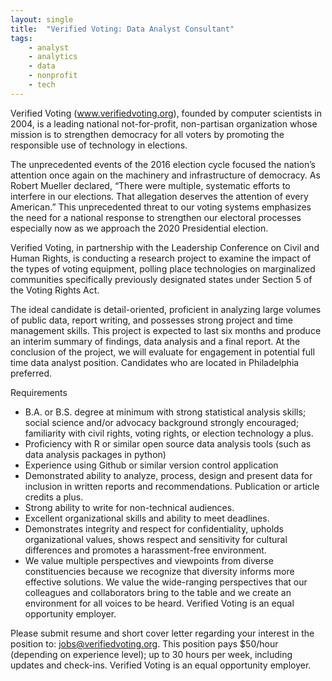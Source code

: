 ```yaml
---
layout: single
title:  "Verified Voting: Data Analyst Consultant"
tags: 
    - analyst
    - analytics
    - data
    - nonprofit
    - tech
---
```


Verified Voting (www.verifiedvoting.org), founded by computer scientists in 2004, is a leading national not-for-profit, non-partisan organization whose mission is to strengthen democracy for all voters by promoting the responsible use of technology in elections.

The unprecedented events of the 2016 election cycle focused the nation’s attention once again on the machinery and infrastructure of democracy. As Robert Mueller declared, “There were multiple, systematic efforts to interfere in our elections. That allegation deserves the attention of every American.” This unprecedented threat to our voting systems emphasizes the need for a national response to strengthen our electoral processes especially now as we approach the 2020 Presidential election.

Verified Voting, in partnership with the Leadership Conference on Civil and Human Rights, is conducting a research project to examine the impact of the types of voting equipment, polling place technologies on marginalized communities specifically previously designated states under Section 5 of the Voting Rights Act.

The ideal candidate is detail-oriented, proficient in analyzing large volumes of public data, report writing, and possesses strong project and time management skills. This project is expected to last six months and produce an interim summary of findings, data analysis and a final report. At the conclusion of the project, we will evaluate for engagement in potential full time data analyst position. Candidates who are located in Philadelphia preferred.


Requirements
* B.A. or B.S. degree at minimum with strong statistical analysis skills; social science and/or advocacy background strongly encouraged; familiarity with civil rights, voting rights, or election technology a plus.
* Proficiency with R or similar open source data analysis tools (such as data analysis packages in python)
* Experience using Github or similar version control application
* Demonstrated ability to analyze, process, design and present data for inclusion in written reports and recommendations. Publication or article credits a plus.
* Strong ability to write for non-technical audiences.
* Excellent organizational skills and ability to meet deadlines.
* Demonstrates integrity and respect for confidentiality, upholds organizational values, shows respect and sensitivity for cultural differences and promotes a harassment-free environment.
* We value multiple perspectives and viewpoints from diverse constituencies because we recognize that diversity informs more effective solutions. We value the wide-ranging perspectives that our colleagues and collaborators bring to the table and we create an environment for all voices to be heard. Verified Voting is an equal opportunity employer.


Please submit resume and short cover letter regarding your interest in the position to: jobs@verifiedvoting.org. This position pays $50/hour (depending on experience level); up to 30 hours per week, including updates and check-ins. Verified Voting is an equal opportunity employer. 
